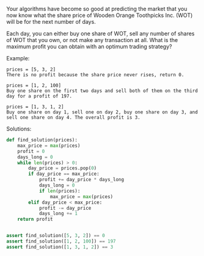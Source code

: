 Your algorithms have become so good at predicting the market that you now know what the share price of Wooden Orange Toothpicks Inc. (WOT) will be for the next number of days.

Each day, you can either buy one share of WOT, sell any number of shares of WOT that you own, or not make any transaction at all. What is the maximum profit you can obtain with an optimum trading strategy?

Example:
```
prices = [5, 3, 2]
There is no profit because the share price never rises, return 0.

prices = [1, 2, 100]
Buy one share on the first two days and sell both of them on the third day for a profit of 197.

prices = [1, 3, 1, 2]
Buy one share on day 1, sell one on day 2, buy one share on day 3, and sell one share on day 4. The overall profit is 3.
```

Solutions:
```python
def find_solution(prices):
    max_price = max(prices)
    profit = 0
    days_long = 0
    while len(prices) > 0:
        day_price = prices.pop(0)
        if day_price == max_price:
            profit += day_price * days_long
            days_long = 0
            if len(prices):
                max_price = max(prices)
        elif day_price < max_price:
            profit -= day_price
            days_long += 1
    return profit


assert find_solution([5, 3, 2]) == 0
assert find_solution([1, 2, 100]) == 197
assert find_solution([1, 3, 1, 2]) == 3
```
